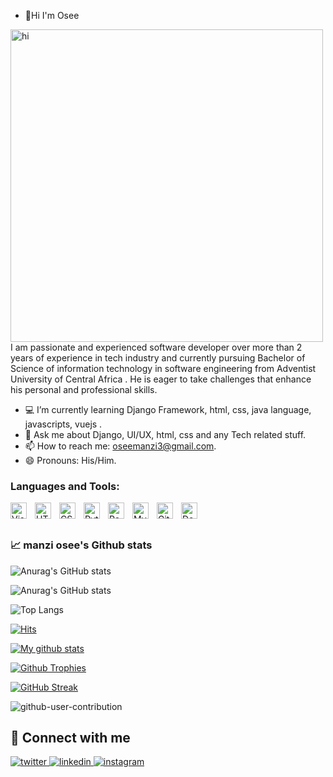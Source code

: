 - 👋Hi I'm Osee
<img src="https://cdn.dribbble.com/users/1162077/screenshots/3848914/media/7ed7d5ca074b48b328150e5a231e8d1f.gif" width="500px" alt="hi">
I am passionate and experienced software developer over more than 2 years of experience in
tech industry and currently pursuing Bachelor of Science of information technology in software engineering  from Adventist University of Central Africa . He is eager to take challenges that enhance his personal and professional skills.

- :computer:  I’m currently learning Django Framework, html, css, java language, javascripts, vuejs .
- 💬 Ask me about Django, UI/UX, html, css and any Tech related stuff.
- 📫 How to reach me: oseemanzi3@gmail.com.
- 😄 Pronouns: His/Him.

### Languages and Tools:
<img align="left" alt="Visual Studio Code" width="26px" src="https://cdn.jsdelivr.net/gh/devicons/devicon/icons/vscode/vscode-original.svg" style="padding-right:10px;" />
<img align="left" alt="HTML5" width="26px" src="https://cdn.jsdelivr.net/gh/devicons/devicon/icons/html5/html5-original.svg" style="padding-right:10px;" />
<img align="left" alt="CSS3" width="26px" src="https://cdn.jsdelivr.net/gh/devicons/devicon/icons/css3/css3-original.svg" style="padding-right:10px;" />
<img align="left" alt="Python" width="26px" src="https://cdn.jsdelivr.net/gh/devicons/devicon/icons/python/python-original.svg" style="padding-right:10px;" />
<img align="left" alt="Postgresql" width="26px" src="https://cdn.jsdelivr.net/gh/devicons/devicon/icons/postgresql/postgresql-original.svg" style="padding-right:10px;" />
<img align="left" alt="MySQL" width="26px" src="https://cdn.jsdelivr.net/gh/devicons/devicon/icons/mysql/mysql-original.svg" style="padding-right:10px;" />
<img align="left" alt="Git" width="26px" src="https://cdn.jsdelivr.net/gh/devicons/devicon/icons/git/git-original.svg" style="padding-right:10px;" />
<img align="left" alt="Docker" width="26px" src="https://cdn.jsdelivr.net/gh/devicons/devicon/icons/docker/docker-original.svg" style="padding-right:10px;" />

<br /> <br />

### :chart_with_upwards_trend: manzi osee's Github stats

![Anurag's GitHub stats](https://github-readme-stats.vercel.app/api?username=manziosee&show_icons=true&theme=onedark)

![Anurag's GitHub stats](https://github-readme-streak-stats.herokuapp.com/?user=manziosee&&theme=onedark)

![Top Langs](https://github-readme-stats.vercel.app/api/top-langs/?username=manziosee&theme=onedark)
 
 
 [![Hits](https://hits.seeyoufarm.com/api/count/incr/badge.svg?url=https%3A%2F%2Fgithub.com%2FEdwardSanglayGarcia&count_bg=%2379C83D&title_bg=%23555555&icon=&icon_color=%23E7E7E7&title=hits&edge_flat=false)](https://hits.seeyoufarm.com)

[![My github stats](https://github-readme-stats.vercel.app/api?username=EdwardSanglayGarcia&count_private=true&show_icons=true&theme=radical&include_all_commits=true&custom_title=Edward+Garcia+Github+Stats)](https://github.com/EdwardSanglayGarcia)

[![Github Trophies](https://github-profile-trophy.vercel.app/?username=ManziOsee&theme=darkhub&no-bg=true&margin-w=15&margin-h=10&row=1&column=6&count_private=true)](https://github.com/ryo-ma/github-profile-trophy)

[![GitHub Streak](http://github-readme-streak-stats.herokuapp.com?user=ManziOsee&theme=black-ice)](https://git.io/streak-stats)

![github-user-contribution](https://user-images.githubusercontent.com/42932255/216576374-88ecf050-2f95-490f-b05b-30004f264599.svg)

## :punch: Connect with me  
<a href="https://twitter.com/ManziOsee" target="_blank">
<img src=https://img.shields.io/badge/twitter-%2300acee.svg?&style=for-the-badge&logo=twitter&logoColor=white alt=twitter style="margin-bottom: 5px;" />
</a>
<a href="https://www.linkedin.com/in/manzi-niyongira-os%C3%A9e-2065861bb/" target="_blank">
<img src=https://img.shields.io/badge/linkedin-%231E77B5.svg?&style=for-the-badge&logo=linkedin&logoColor=white alt=linkedin style="margin-bottom: 5px;" />
</a>
<a href="https://www.instagram.com/manzi.ose/" target="_blank">
<img src=https://img.shields.io/badge/instagram-%23000000.svg?&style=for-the-badge&logo=instagram&logoColor=white alt=instagram style="margin-bottom: 5px;" />
</a> 
